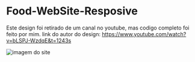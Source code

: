 # Food-WebSite-Resposive
 
Este design foi retirado de um canal no youtube, mas codigo completo foi feito por mim.
link do autor do design: https://www.youtube.com/watch?v=bLSPJ-WzdqE&t=1243s


![imagem do site](https://github.com/Giovannelrodrigues/Food-WebSite-Responsive/Food-WebSite-Responsive/Capture.png)
